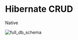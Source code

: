 # Hibernate CRUD 

Native


![full_db_schema](https://images.vfl.ru/ii/1502378345/d4620584/18204789.png)